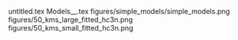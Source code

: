 untitled.tex
Models__.tex
figures/simple_models/simple_models.png
figures/50_kms_large_fitted_hc3n.png
figures/50_kms_small_fitted_hc3n.png